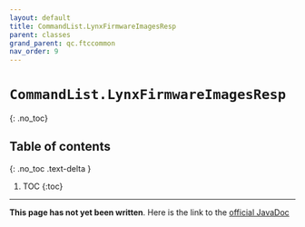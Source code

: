 ```yaml
---
layout: default
title: CommandList.LynxFirmwareImagesResp
parent: classes
grand_parent: qc.ftccommon
nav_order: 9
---
```

# `CommandList.LynxFirmwareImagesResp`
{: .no_toc}

## Table of contents
{: .no_toc .text-delta }

1. TOC
{:toc}
---
**This page has not yet been written**. Here is the link to the [official JavaDoc](https://ftctechnh.github.io/ftc_app/doc/javadoc/com/qualcomm/ftccommon/CommandList.LynxFirmwareImagesResp.html)
        